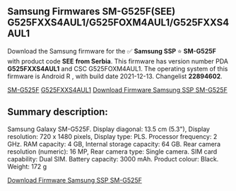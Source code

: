 <h2>Samsung Firmwares SM-G525F(SEE) G525FXXS4AUL1/G525FOXM4AUL1/G525FXXS4AUL1</h2>
Download the Samsung firmware for the ✅ <strong>Samsung SSP </strong> ⭐ <strong>SM-G525F</strong> with product code <strong>SEE</strong> <strong> from Serbia</strong>. This firmware has version number PDA <strong>G525FXXS4AUL1</strong> and CSC G525FOXM4AUL1. The operating system of this firmware is Android R , with build date 2021-12-13. Changelist <strong>22894602</strong>.


[SM-G525F](https://samfirm.shop/samsung/model/SM-G525F)
[G525FXXS4AUL1](https://samfirm.shop/samsung/pda/G525FXXS4AUL1)
[Download Firmware Samsung SSP SM-G525F](https://samfirm.shop/samsung/firmware/481798)
<h2>Summary description:</h2>
<p>Samsung Galaxy SM-G525F. Display diagonal: 13.5 cm (5.3"), Display resolution: 720 x 1480 pixels, Display type: PLS. Processor frequency: 2 GHz. RAM capacity: 4 GB, Internal storage capacity: 64 GB. Rear camera resolution (numeric): 16 MP, Rear camera type: Single camera. SIM card capability: Dual SIM. Battery capacity: 3000 mAh. Product colour: Black. Weight: 172 g</p>


[Download Firmware Samsung SSP SM-G525F](https://samfirm.shop/samsung/firmware/481798)
